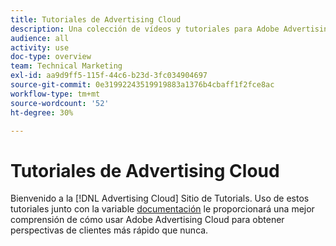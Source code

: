 ```yaml
---
title: Tutoriales de Advertising Cloud
description: Una colección de vídeos y tutoriales para Adobe Advertising Cloud.
audience: all
activity: use
doc-type: overview
team: Technical Marketing
exl-id: aa9d9ff5-115f-44c6-b23d-3fc034904697
source-git-commit: 0e31992243519919883a1376b4cbaff1f2fce8ac
workflow-type: tm+mt
source-wordcount: '52'
ht-degree: 30%

---
```


# Tutoriales de Advertising Cloud

Bienvenido a la [!DNL Advertising Cloud] Sitio de Tutorials. Uso de estos tutoriales junto con la variable [documentación](https://helpx.adobe.com/support/advertising-cloud.html) le proporcionará una mejor comprensión de cómo usar Adobe Advertising Cloud para obtener perspectivas de clientes más rápido que nunca.

<!--
See other -learn tutorials landing pages to get ideas for additional content
-->
